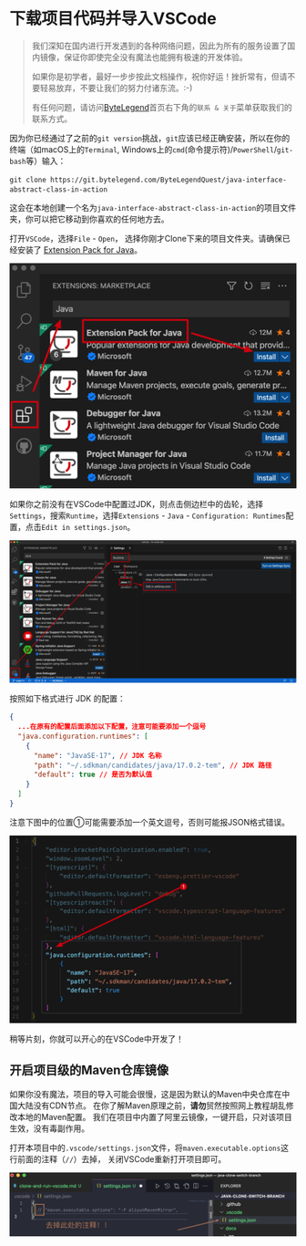 # 下载项目代码并导入VSCode

> 我们深知在国内进行开发遇到的各种网络问题，因此为所有的服务设置了国内镜像，保证你即使完全没有魔法也能拥有极速的开发体验。
>
> 如果你是初学者，最好一步步按此文档操作，祝你好运！挫折常有，但请不要轻易放弃，不要让我们的努力付诸东流。:-)
>
> 有任何问题，请访问[ByteLegend](https://bytelegend.com)首页右下角的`联系 & 关于`菜单获取我们的联系方式。

因为你已经通过了之前的`git version`挑战，`git`应该已经正确安装，所以在你的终端（如macOS上的`Terminal`, Windows上的`cmd`(命令提示符)/`PowerShell`/`git-bash`等）输入：

`git clone https://git.bytelegend.com/ByteLegendQuest/java-interface-abstract-class-in-action`

这会在本地创建一个名为`java-interface-abstract-class-in-action`的项目文件夹，你可以把它移动到你喜欢的任何地方去。


打开`VSCode`，选择`File` - `Open`， 选择你刚才Clone下来的项目文件夹。请确保已经安装了
[Extension Pack for Java](https://marketplace.visualstudio.com/items?itemName=vscjava.vscode-java-pack)。

![install-extension-pack-for-java.png](https://raw.githubusercontent.com/ByteLegendQuest/java-clone-switch-branch/main/docs/install-extension-pack-for-java.png)

如果你之前没有在VSCode中配置过JDK，则点击侧边栏中的齿轮，选择`Settings`，搜索`Runtime`，选择`Extensions` - `Java` - `Configuration: Runtimes`配置，点击`Edit in settings.json`。

![edit-settings-json.png](https://raw.githubusercontent.com/ByteLegendQuest/java-clone-switch-branch/main/docs/edit-settings-json.png)

按照如下格式进行 JDK 的配置：

```json
{
  ...在原有的配置后面添加以下配置，注意可能要添加一个逗号
  "java.configuration.runtimes": [
    {
      "name": "JavaSE-17", // JDK 名称
      "path": "~/.sdkman/candidates/java/17.0.2-tem", // JDK 路径
      "default": true // 是否为默认值
    }
  ]
}
```

注意下图中的位置①可能需要添加一个英文逗号，否则可能报JSON格式错误。

![vscode-jdk-conf](https://raw.githubusercontent.com/ByteLegendQuest/java-clone-switch-branch/main/docs/vscode-jdk-conf.png)

稍等片刻，你就可以开心的在VSCode中开发了！

## 开启项目级的Maven仓库镜像

如果你没有魔法，项目的导入可能会很慢，这是因为默认的Maven中央仓库在中国大陆没有CDN节点。
在你了解Maven原理之前，**请勿**贸然按照网上教程胡乱修改本地的Maven配置。
我们在项目中内置了阿里云镜像，一键开启，只对该项目生效，没有毒副作用。

打开本项目中的`.vscode/settings.json`文件，将`maven.executable.options`这行前面的注释（`//`）去掉，
关闭VSCode重新打开项目即可。

![vscode-aliyun](https://raw.githubusercontent.com/ByteLegendQuest/java-clone-switch-branch/main/docs/zh/vscode-aliyun.png)
